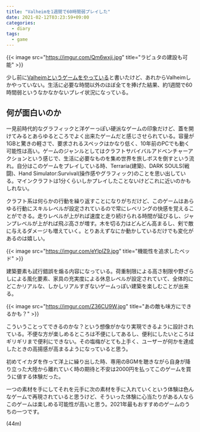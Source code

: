 ```yaml
---
title: "Valheimを1週間で60時間弱プレイした"
date: 2021-02-12T03:23:59+09:00
categories:
  - diary
tags:
  - game
---
```


{{< image src="https://imgur.com/Qm6wxji.jpg" title="ラピュタの建設も可能" >}}


少し前に[Valheimというゲームをやっている](https://atepoyo.github.io/post/2021-02-04/)と書いたけど、あれからValheimしかやっていない。生活に必要な時間以外のほぼ全てを捧げた結果、約1週間で60時間弱というなかなかないプレイ状況になっている。

## 何が面白いのか

一見前時代的なグラフィックと洋ゲーっぽい硬派なゲームの印象だけど、蓋を開けてみるとあらゆるところでよく出来たゲームだと感じさせられている。容量が1GBと驚きの軽さで、要求されるスペックはかなり低く、10年前のPCでも動く可能性は高い。ゲームのジャンルとしてはクラフトサバイバルアドベンチャーアクションという感じで、生活に必要なものを集め世界を旅しボスを倒すという流れ。自分はこのゲームをプレイしている時、Terraria(建築)、DARK SOULS(戦闘)、Hand Simulator:Survival(操作感やグラフィック)のことを思い出している。マインクラフトは1分くらいしかプレイしたことないけどこれに近いのかもしれない。

クラフト系は何らかの行動を繰り返すことになりがちだけど、このゲームはあらゆる行動にスキルレベルが設定されているので常にレベリングの快感を覚えることができる。走りレベルが上がれば速度と走り続けられる時間が延びるし、ジャンプレベルが上がれば飛ぶ高さが増す。木を切る力はどんどん高まるし、剣で敵に与えるダメージも増えていく。とりあえずなにか動かしているだけでも変化があるのは嬉しい。

{{< image src="https://imgur.com/eYlpIZ9.jpg" title="機能性を追求したベッド" >}}

建築要素も試行錯誤を煽る内容になっている。荷重制限による高さ制限や野ざらしによる風化要素、家具の充実度による休息レベルが設定されていて、全体的にどこかリアルな、しかしリアルすぎないゲームっぽい建築を楽しむことが出来る。

{{< image src="https://imgur.com/Z36CU9W.jpg" title="あの敵も味方にできるかも？" >}}

こういうことってできるのかな？という想像がかなり実現できるように設計されている。不便な方が楽しめるところは不便にしてあるし、便利にしたいところはギリギリまで便利にできない。その塩梅がとても上手く、ユーザーが何かを達成したときの高揚感が高まるようになっていると思う。

初めてイカダを作って洋上に繰り出した時、専用のBGMを聴きながら自身が降り立った大陸から離れていく時の期待と不安は2000円を払ってこのゲームを買うに値する体験だった。

一つの素材を手にしてそれを元手に次の素材を手に入れていくという体験は色んなゲームで再現されていると思うけど、そういった体験に心当たりがある人ならこのゲームは楽しめる可能性が高いと思う。2021年最もおすすめのゲームのうちの一つです。

(44m)